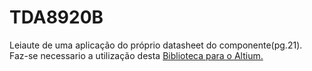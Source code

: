 <h1> TDA8920B </h1>
<p>
Leiaute de uma aplicação do próprio datasheet do componente(pg.21).<br />
Faz-se necessario a utilização desta <a href="https://github.com/OgliariNatan/Library_Altium">Biblioteca para o Altium.</a> <br/>
</p>
